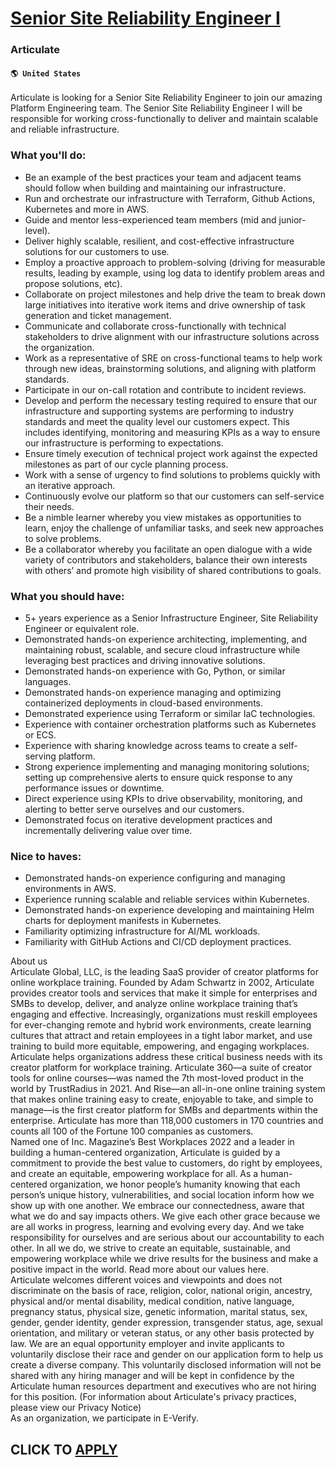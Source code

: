 # [Senior Site Reliability Engineer I](https://www.remotewlb.com/apply/senior-site-reliability-engineer-i-54489)  
### Articulate  
#### `🌎 United States`  
Articulate is looking for a Senior Site Reliability Engineer to join our amazing Platform Engineering team. The Senior Site Reliability Engineer I will be responsible for working cross-functionally to deliver and maintain scalable and reliable infrastructure.  

### What you'll do:

  * Be an example of the best practices your team and adjacent teams should follow when building and maintaining our infrastructure.
  * Run and orchestrate our infrastructure with Terraform, Github Actions, Kubernetes and more in AWS. 
  * Guide and mentor less-experienced team members (mid and junior-level).
  * Deliver highly scalable, resilient, and cost-effective infrastructure solutions for our customers to use.
  * Employ a proactive approach to problem-solving (driving for measurable results, leading by example, using log data to identify problem areas and propose solutions, etc).
  * Collaborate on project milestones and help drive the team to break down large initiatives into iterative work items and drive ownership of task generation and ticket management.
  * Communicate and collaborate cross-functionally with technical stakeholders to drive alignment with our infrastructure solutions across the organization. 
  * Work as a representative of SRE on cross-functional teams to help work through new ideas, brainstorming solutions, and aligning with platform standards. 
  * Participate in our on-call rotation and contribute to incident reviews.
  * Develop and perform the necessary testing required to ensure that our infrastructure and supporting systems are performing to industry standards and meet the quality level our customers expect. This includes identifying, monitoring and measuring KPIs as a way to ensure our infrastructure is performing to expectations. 
  * Ensure timely execution of technical project work against the expected milestones as part of our cycle planning process.
  * Work with a sense of urgency to find solutions to problems quickly with an iterative approach.
  * Continuously evolve our platform so that our customers can self-service their needs. 
  * Be a nimble learner whereby you view mistakes as opportunities to learn, enjoy the challenge of unfamiliar tasks, and seek new approaches to solve problems.
  * Be a collaborator whereby you facilitate an open dialogue with a wide variety of contributors and stakeholders, balance their own interests with others’ and promote high visibility of shared contributions to goals.

###  What you should have:

  * 5+ years experience as a Senior Infrastructure Engineer, Site Reliability Engineer or equivalent role.
  * Demonstrated hands-on experience architecting, implementing, and maintaining robust, scalable, and secure cloud infrastructure while leveraging best practices and driving innovative solutions.
  * Demonstrated hands-on experience with Go, Python, or similar languages.
  * Demonstrated hands-on experience managing and optimizing containerized deployments in cloud-based environments.
  * Demonstrated experience using Terraform or similar IaC technologies.
  * Experience with container orchestration platforms such as Kubernetes or ECS.
  * Experience with sharing knowledge across teams to create a self-serving platform.
  * Strong experience implementing and managing monitoring solutions; setting up comprehensive alerts to ensure quick response to any performance issues or downtime.
  * Direct experience using KPIs to drive observability, monitoring, and alerting to better serve ourselves and our customers. 
  * Demonstrated focus on iterative development practices and incrementally delivering value over time. 

### Nice to haves:

  * Demonstrated hands-on experience configuring and managing environments in AWS.
  * Experience running scalable and reliable services within Kubernetes.
  * Demonstrated hands-on experience developing and maintaining Helm charts for deployment manifests in Kubernetes.
  * Familiarity optimizing infrastructure for AI/ML workloads.
  * Familiarity with GitHub Actions and CI/CD deployment practices.

About us  
Articulate Global, LLC, is the leading SaaS provider of creator platforms for online workplace training. Founded by Adam Schwartz in 2002, Articulate provides creator tools and services that make it simple for enterprises and SMBs to develop, deliver, and analyze online workplace training that’s engaging and effective. Increasingly, organizations must reskill employees for ever-changing remote and hybrid work environments, create learning cultures that attract and retain employees in a tight labor market, and use training to build more equitable, empowering, and engaging workplaces. Articulate helps organizations address these critical business needs with its creator platform for workplace training. Articulate 360—a suite of creator tools for online courses—was named the 7th most-loved product in the world by TrustRadius in 2021. And Rise—an all-in-one online training system that makes online training easy to create, enjoyable to take, and simple to manage—is the first creator platform
for SMBs and departments within the enterprise. Articulate has more than 118,000 customers in 170 countries and counts all 100 of the Fortune 100 companies as customers.  
Named one of Inc. Magazine’s Best Workplaces 2022 and a leader in building a human-centered organization, Articulate is guided by a commitment to provide the best value to customers, do right by employees, and create an equitable, empowering workplace for all. As a human-centered organization, we honor people’s humanity knowing that each person’s unique history, vulnerabilities, and social location inform how we show up with one another. We embrace our connectedness, aware that what we do and say impacts others. We give each other grace because we are all works in progress, learning and evolving every day. And we take responsibility for ourselves and are serious about our accountability to each other. In all we do, we strive to create an equitable, sustainable, and empowering workplace while we drive results for the business and make a positive impact in the world. Read more about our values here.  
Articulate welcomes different voices and viewpoints and does not discriminate on the basis of race, religion, color, national origin, ancestry, physical and/or mental disability, medical condition, native language, pregnancy status, physical size, genetic information, marital status, sex, gender, gender identity, gender expression, transgender status, age, sexual orientation, and military or veteran status, or any other basis protected by law. We are an equal opportunity employer and invite applicants to voluntarily disclose their race and gender on our application form to help us create a diverse company. This voluntarily disclosed information will not be shared with any hiring manager and will be kept in confidence by the Articulate human resources department and executives who are not hiring for this position. (For information about Articulate's privacy practices, please view our Privacy Notice)  
As an organization, we participate in E-Verify.  
## CLICK TO [APPLY](https://www.remotewlb.com/apply/senior-site-reliability-engineer-i-54489)


